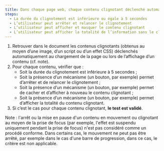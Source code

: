 ```yaml
---
title: Dans chaque page web, chaque contenu clignotant déclenché automatiquement, vérifie-t-il une de ces conditions ?
steps:
  - La durée du clignotement est inférieure ou égale à 5 secondes
  - L’utilisateur peut arrêter et relancer le clignotement
  - L’utilisateur peut afficher et masquer le contenu clignotant
  - L’utilisateur peut afficher la totalité de l’information sans le clignotement
---
```


1. Retrouver dans le document les contenus clignotants (obtenus au moyen d’une image, d’un script ou d’un effet CSS) déclenchés automatiquement au chargement de la page ou lors de l’affichage d’un contenu (cf. note).
2. Pour chaque contenu, vérifier que :
   - Soit la durée du clignotement est inférieure à 5 secondes ;
   - Soit la présence d’un mécanisme (un bouton, par exemple) permet d’arrêter et de relancer le clignotement ;
   - Soit la présence d’un mécanisme (un bouton, par exemple) permet de cacher et d’afficher à nouveau le contenu clignotant ;
   - Soit la présence d’un mécanisme (un bouton, par exemple) permet d’afficher la totalité du contenu clignotant.
3. Si c’est le cas pour chaque contenu clignotant, **le test est validé**.

Note : l'arrêt ou la mise en pause d'un contenu en mouvement ou clignotant au moyen de la prise de focus (par exemple, l'effet est suspendu uniquement pendant la prise de focus) n'est pas considéré comme un procédé conforme. Dans certains cas, le mouvement ne peut pas être arrêté, par exemple dans le cas d'une barre de progression, dans ce cas, le critère est non applicable.
